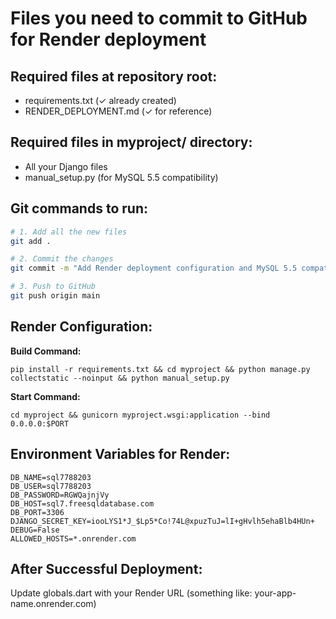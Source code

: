 # Files you need to commit to GitHub for Render deployment

## Required files at repository root:
- requirements.txt (✓ already created)
- RENDER_DEPLOYMENT.md (✓ for reference)

## Required files in myproject/ directory:
- All your Django files
- manual_setup.py (for MySQL 5.5 compatibility)

## Git commands to run:

```bash
# 1. Add all the new files
git add .

# 2. Commit the changes
git commit -m "Add Render deployment configuration and MySQL 5.5 compatibility"

# 3. Push to GitHub
git push origin main
```

## Render Configuration:

**Build Command:**
```
pip install -r requirements.txt && cd myproject && python manage.py collectstatic --noinput && python manual_setup.py
```

**Start Command:**
```
cd myproject && gunicorn myproject.wsgi:application --bind 0.0.0.0:$PORT
```

## Environment Variables for Render:
```
DB_NAME=sql7788203
DB_USER=sql7788203
DB_PASSWORD=RGWQajnjVy
DB_HOST=sql7.freesqldatabase.com
DB_PORT=3306
DJANGO_SECRET_KEY=iooLYS1*J_$Lp5*Co!74L@xpuzTuJ=lI+gHvlh5ehaBlb4HUn+
DEBUG=False
ALLOWED_HOSTS=*.onrender.com
```

## After Successful Deployment:
Update globals.dart with your Render URL (something like: your-app-name.onrender.com)
